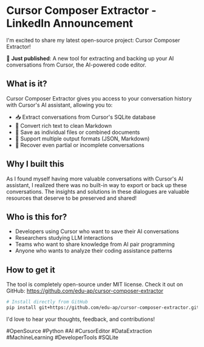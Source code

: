# Cursor Composer Extractor - LinkedIn Announcement

I'm excited to share my latest open-source project: Cursor Composer Extractor!

🚀 **Just published**: A new tool for extracting and backing up your AI conversations from Cursor, the AI-powered code editor.

## What is it?
Cursor Composer Extractor gives you access to your conversation history with Cursor's AI assistant, allowing you to:

- 📥 Extract conversations from Cursor's SQLite database
- 📝 Convert rich text to clean Markdown
- 💾 Save as individual files or combined documents
- 🔄 Support multiple output formats (JSON, Markdown)
- 🧩 Recover even partial or incomplete conversations

## Why I built this
As I found myself having more valuable conversations with Cursor's AI assistant, I realized there was no built-in way to export or back up these conversations. The insights and solutions in these dialogues are valuable resources that deserve to be preserved and shared!

## Who is this for?
- Developers using Cursor who want to save their AI conversations
- Researchers studying LLM interactions
- Teams who want to share knowledge from AI pair programming
- Anyone who wants to analyze their coding assistance patterns

## How to get it
The tool is completely open-source under MIT license. Check it out on GitHub:
https://github.com/edu-ap/cursor-composer-extractor

```bash
# Install directly from GitHub
pip install git+https://github.com/edu-ap/cursor-composer-extractor.git
```

I'd love to hear your thoughts, feedback, and contributions!

#OpenSource #Python #AI #CursorEditor #DataExtraction #MachineLearning #DeveloperTools #SQLite 